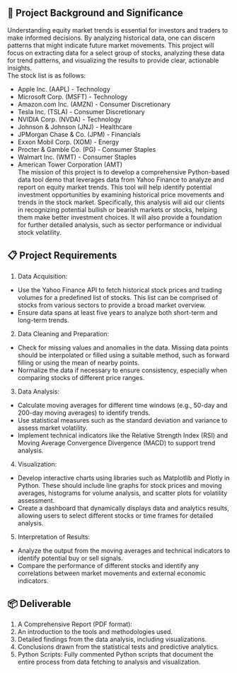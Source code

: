 ## 🎯 Project Background and Significance
Understanding equity market trends is essential for investors and traders to make informed decisions. By analyzing historical data, one can discern patterns that might indicate future market movements. This project will focus on extracting data for a select group of stocks, analyzing these data for trend patterns, and visualizing the results to provide clear, actionable insights.\
The stock list is as follows:
- Apple Inc. (AAPL) - Technology
- Microsoft Corp. (MSFT) - Technology
- Amazon.com Inc. (AMZN) - Consumer Discretionary
- Tesla Inc. (TSLA) - Consumer Discretionary
- NVIDIA Corp. (NVDA) - Technology
- Johnson & Johnson (JNJ) - Healthcare
- JPMorgan Chase & Co. (JPM) - Financials
- Exxon Mobil Corp. (XOM) - Energy
- Procter & Gamble Co. (PG) - Consumer Staples
- Walmart Inc. (WMT) - Consumer Staples
- American Tower Corporation (AMT)\
The mission of this project is to develop a comprehensive Python-based data tool demo that leverages data from Yahoo Finance to analyze and report on equity market trends. This tool will help identify potential investment opportunities by examining historical price movements and trends in the stock market. Specifically, this analysis will aid our clients in recognizing potential bullish or bearish markets or stocks, helping them make better investment choices. It will also provide a foundation for further detailed analysis, such as sector performance or individual stock volatility.

## 📋 Project Requirements
1. Data Acquisition:
- Use the Yahoo Finance API to fetch historical stock prices and trading volumes for a predefined list of stocks. This list can be comprised of stocks from various sectors to provide a broad market overview.
- Ensure data spans at least five years to analyze both short-term and long-term trends.
2. Data Cleaning and Preparation:
- Check for missing values and anomalies in the data. Missing data points should be interpolated or filled using a suitable method, such as forward filling or using the mean of nearby points.
- Normalize the data if necessary to ensure consistency, especially when comparing stocks of different price ranges.
3. Data Analysis:
- Calculate moving averages for different time windows (e.g., 50-day and 200-day moving averages) to identify trends.
- Use statistical measures such as the standard deviation and variance to assess market volatility.
- Implement technical indicators like the Relative Strength Index (RSI) and Moving Average Convergence Divergence (MACD) to support trend analysis.
4. Visualization:
- Develop interactive charts using libraries such as Matplotlib and Plotly in Python. These should include line graphs for stock prices and moving averages, histograms for volume analysis, and scatter plots for volatility assessment.
- Create a dashboard that dynamically displays data and analytics results, allowing users to select different stocks or time frames for detailed analysis.
5. Interpretation of Results:
- Analyze the output from the moving averages and technical indicators to identify potential buy or sell signals.
- Compare the performance of different stocks and identify any correlations between market movements and external economic indicators.

## 📦 Deliverable
1. A Comprehensive Report (PDF format):
2. An introduction to the tools and methodologies used.
3. Detailed findings from the data analysis, including visualizations.
4. Conclusions drawn from the statistical tests and predictive analytics.
5. Python Scripts: Fully commented Python scripts that document the entire process from data fetching to analysis and visualization.